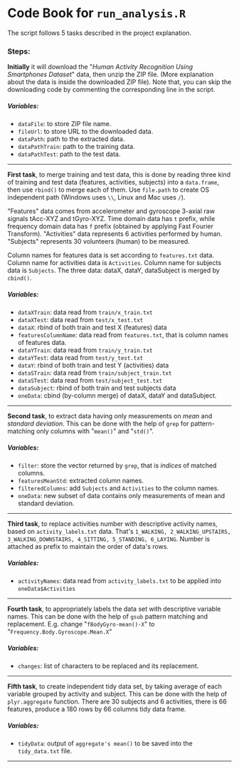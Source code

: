Code Book for `run_analysis.R`
==============================

The script follows 5 tasks described in the project explanation.

### Steps:

**Initially** it will download the "*Human Activity Recognition Using Smartphones Dataset*" data, then unzip the ZIP file. (More explanation about the data is inside the downloaded ZIP file). Note that, you can skip the downloading code by commenting the corresponding line in the script. 
 
##### *Variables*: 
- `dataFile`: to store ZIP file name.
- `fileUrl`: to store URL to the downloaded data. 
- `dataPath`: path to the extracted data. 
- `dataPathTrain`: path to the training data. 
- `dataPathTest`: path to the test data. 
 

----------
**First task**, to merge training and test data, this is done by reading three kind of training and test data (features, activities, subjects) into a `data.frame`, then use `rbind()` to merge each of them. Use `file.path` to create OS independent path (Windows uses `\\`, Linux and Mac uses `/`).

"Features" data comes from accelerometer and gyroscope 3-axial raw signals tAcc-XYZ and tGyro-XYZ. Time domain data has `t` prefix, while frequency domain data has `f` prefix (obtained by applying Fast Fourier Transform). "Activities" data represents 6 activities performed by human. "Subjects" represents 30 volunteers (human) to be measured.  

Column names for features data is set according to `features.txt` data. Column name for activities data is `Activities`. Column name for subjects data is `Subjects`. The three data: dataX, dataY, dataSubject is merged by `cbind()`. 

##### *Variables*:
- `dataXTrain`: data read from `train/x_train.txt` 
- `dataXTest`: data read from `test/x_test.txt` 
- `dataX`: rbind of both train and test X (features) data
- `featuresColumnName`: data read from `features.txt`, that is column names of features data. 
- `dataYTrain`: data read from `train/y_train.txt` 
- `dataYTest`: data read from `test/y_test.txt` 
- `dataY`: rbind of both train and test Y (activities) data 
- `dataSTrain`: data read from `train/subject_train.txt` 
- `dataSTest`: data read from `test/subject_test.txt` 
- `dataSubject`: rbind of both train and test subjects data
- `oneData`: cbind (by-column merge) of dataX, dataY and dataSubject. 

----------

**Second task**, to extract data having only measurements on *mean* and *standard deviation*. This can be done with the help of `grep` for pattern-matching only columns with "`mean()`" and "`std()`". 

##### *Variables*:
- `filter`: store the vector returned by `grep`, that is *indices* of matched columns. 
- `featuresMeanStd`: extracted column names.
- `filteredColumns`: add `Subjects` and `Activities` to the column names.  
- `oneData`: new subset of data contains only measurements of mean and standard deviation.

----------

**Third task**, to replace activities number with descriptive activity names, based on `activity_labels.txt` data. That's `1_WALKING, 2_WALKING_UPSTAIRS, 3_WALKING_DOWNSTAIRS, 4_SITTING, 5_STANDING, 6_LAYING`. Number is attached as prefix to maintain the order of data's rows.  

##### *Variables*:
- `activityNames`: data read from `activity_labels.txt` to be applied into `oneData$Activities`

----------

**Fourth task**, to appropriately labels the data set with descriptive variable names. This can be done with the help of `gsub` pattern matching and replacement. E.g. change "`fBodyGyro-mean()-X`" to "`Frequency.Body.Gyroscope.Mean.X`"  
 
##### *Variables*: 
- `changes`: list of characters to be replaced and its replacement. 

----------

**Fifth task**, to create independent tidy data set, by taking average of each variable grouped by activity and subject. This can be done with the help of `plyr.aggregate` function. There are 30 subjects and 6 activities, there is 66 features, produce a 180 rows by 66 columns tidy data frame.  

##### *Variables*:
- `tidyData`: output of `aggregate's mean()` to be saved into the `tidy_data.txt` file. 

----------
